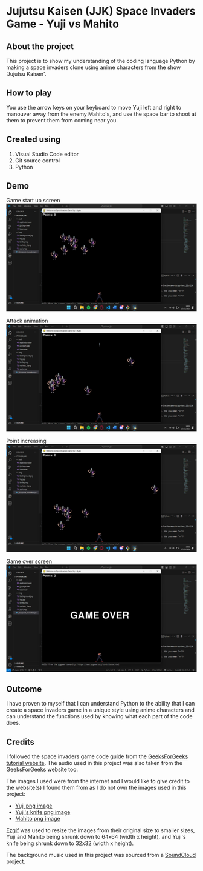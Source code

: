 # Jujutsu Kaisen (JJK) Space Invaders Game - Yuji vs Mahito

## About the project
This project is to show my understanding of the coding language Python by making a space invaders clone using anime characters from the show 'Jujutsu Kaisen'.

## How to play
You use the arrow keys on your keyboard to move Yuji left and right to manouver away from the enemy Mahito's, and use the space bar to shoot at them to prevent them from coming near you.

## Created using
1. Visual Studio Code editor
2. Git source control
3. Python

## Demo
Game start up screen
![Game start up](img/game_start.png)

Attack animation
![Attack animation](img/attack_animation.png)

Point increasing
![Point increasing](img/point_increasing.png)

Game over screen
![Game over screen](img/game_over.png)

## Outcome
I have proven to myself that I can understand Python to the ability that I can create a space invaders game in a unique style using anime characters and can understand the functions used by knowing what each part of the code does.

## Credits
I followed the space invaders game code guide from the [GeeksForGeeks tutorial website](https://www.geeksforgeeks.org/building-space-invaders-using-pygame-python/). The audio used in this project was also taken from the GeeksForGeeks website too.

The images I used were from the internet and I would like to give credit to the website(s) I found them from as I do not own the images used in this project:
- [Yuji png image](https://jujutsu-kaisen.fandom.com/wiki/Yuji_Itadori)
- [Yuji's knife png image](https://katana-anime.com/products/epee-yuji-itadori-jujutsu-kaisen)
- [Mahito png image](https://monster-strike-enjp.fandom.com/wiki/Mahito)

[Ezgif](https://ezgif.com/resize) was used to resize the images from their original size to smaller sizes, Yuji and Mahito being shrunk down to 64x64 (width x height), and Yuji's knife being shrunk down to 32x32 (width x height).

The background music used in this project was sourced from a [SoundCloud](https://soundcloud.com/user-423773476/jujutsu-kaisen-background-music-download-free-download) project. 